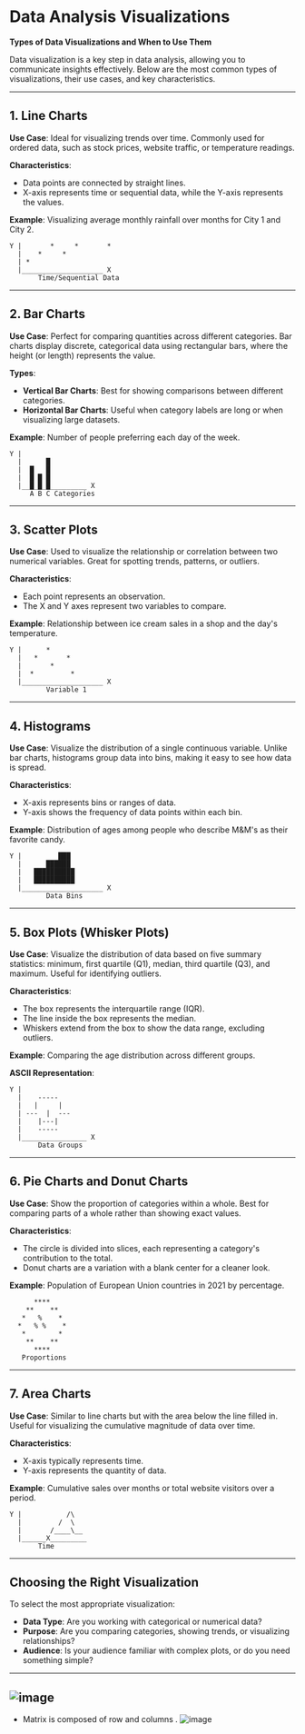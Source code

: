 # Data Analysis Visualizations

**Types of Data Visualizations and When to Use Them**

Data visualization is a key step in data analysis, allowing you to communicate insights effectively. Below are the most common types of visualizations, their use cases, and key characteristics.

---

## 1. Line Charts

**Use Case**: Ideal for visualizing trends over time. Commonly used for ordered data, such as stock prices, website traffic, or temperature readings.

**Characteristics**:
- Data points are connected by straight lines.
- X-axis represents time or sequential data, while the Y-axis represents the values.

**Example**:
Visualizing average monthly rainfall over months for City 1 and City 2.

```
Y |       *     *       *
  |    *     *
  | *
  |____________________ X
       Time/Sequential Data
```

---

## 2. Bar Charts

**Use Case**: Perfect for comparing quantities across different categories. Bar charts display discrete, categorical data using rectangular bars, where the height (or length) represents the value.

**Types**:
- **Vertical Bar Charts**: Best for showing comparisons between different categories.
- **Horizontal Bar Charts**: Useful when category labels are long or when visualizing large datasets.

**Example**:
Number of people preferring each day of the week.

```
Y |
  |      █
  |  █   █
  |  █ █ █
  |__█_█_█_________ X
     A B C Categories
```

---

## 3. Scatter Plots

**Use Case**: Used to visualize the relationship or correlation between two numerical variables. Great for spotting trends, patterns, or outliers.

**Characteristics**:
- Each point represents an observation.
- The X and Y axes represent two variables to compare.

**Example**:
Relationship between ice cream sales in a shop and the day's temperature.

```
Y |      *
  |   *       *
  |       *
  |  *         *
  |____________________ X
         Variable 1
```

---

## 4. Histograms

**Use Case**: Visualize the distribution of a single continuous variable. Unlike bar charts, histograms group data into bins, making it easy to see how data is spread.

**Characteristics**:
- X-axis represents bins or ranges of data.
- Y-axis shows the frequency of data points within each bin.

**Example**:
Distribution of ages among people who describe M&M's as their favorite candy.

```
Y |         ███
  |      ██████
  |   ██████████
  |   ██████████
  |____________________ X
         Data Bins
```

---

## 5. Box Plots (Whisker Plots)

**Use Case**: Visualize the distribution of data based on five summary statistics: minimum, first quartile (Q1), median, third quartile (Q3), and maximum. Useful for identifying outliers.

**Characteristics**:
- The box represents the interquartile range (IQR).
- The line inside the box represents the median.
- Whiskers extend from the box to show the data range, excluding outliers.

**Example**:
Comparing the age distribution across different groups.

**ASCII Representation**:
```
Y |
  |    -----       
  |   |     |     
  | ---  |  ---    
  |    |---|        
  |    -----       
  |________________ X
       Data Groups
```

---

## 6. Pie Charts and Donut Charts

**Use Case**: Show the proportion of categories within a whole. Best for comparing parts of a whole rather than showing exact values.

**Characteristics**:
- The circle is divided into slices, each representing a category's contribution to the total.
- Donut charts are a variation with a blank center for a cleaner look.

**Example**:
Population of European Union countries in 2021 by percentage.

```
      ****    
    **    **
   *   %    *
  *   % %    *
   *        *
    **    **
      ****
   Proportions
```

---

## 7. Area Charts

**Use Case**: Similar to line charts but with the area below the line filled in. Useful for visualizing the cumulative magnitude of data over time.

**Characteristics**:
- X-axis typically represents time.
- Y-axis represents the quantity of data.

**Example**:
Cumulative sales over months or total website visitors over a period.

```
Y |           /\    
  |         /  \   
  |       /____\__
  |______X_________
       Time
```

---

## Choosing the Right Visualization

To select the most appropriate visualization:
- **Data Type**: Are you working with categorical or numerical data?
- **Purpose**: Are you comparing categories, showing trends, or visualizing relationships?
- **Audience**: Is your audience familiar with complex plots, or do you need something simple?

---
![image](https://github.com/user-attachments/assets/490329ee-7d3a-4526-bf5f-83b202cfd8f0)
---
- Matrix is composed of row and columns . 
![image](https://github.com/user-attachments/assets/62c4111f-c11e-43ad-85e1-979da68adc9e)


